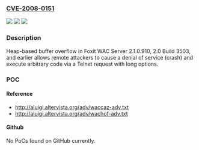 ### [CVE-2008-0151](https://cve.mitre.org/cgi-bin/cvename.cgi?name=CVE-2008-0151)
![](https://img.shields.io/static/v1?label=Product&message=n%2Fa&color=blue)
![](https://img.shields.io/static/v1?label=Version&message=n%2Fa&color=blue)
![](https://img.shields.io/static/v1?label=Vulnerability&message=n%2Fa&color=brighgreen)

### Description

Heap-based buffer overflow in Foxit WAC Server 2.1.0.910, 2.0 Build 3503, and earlier allows remote attackers to cause a denial of service (crash) and execute arbitrary code via a Telnet request with long options.

### POC

#### Reference
- http://aluigi.altervista.org/adv/waccaz-adv.txt
- http://aluigi.altervista.org/adv/wachof-adv.txt

#### Github
No PoCs found on GitHub currently.

